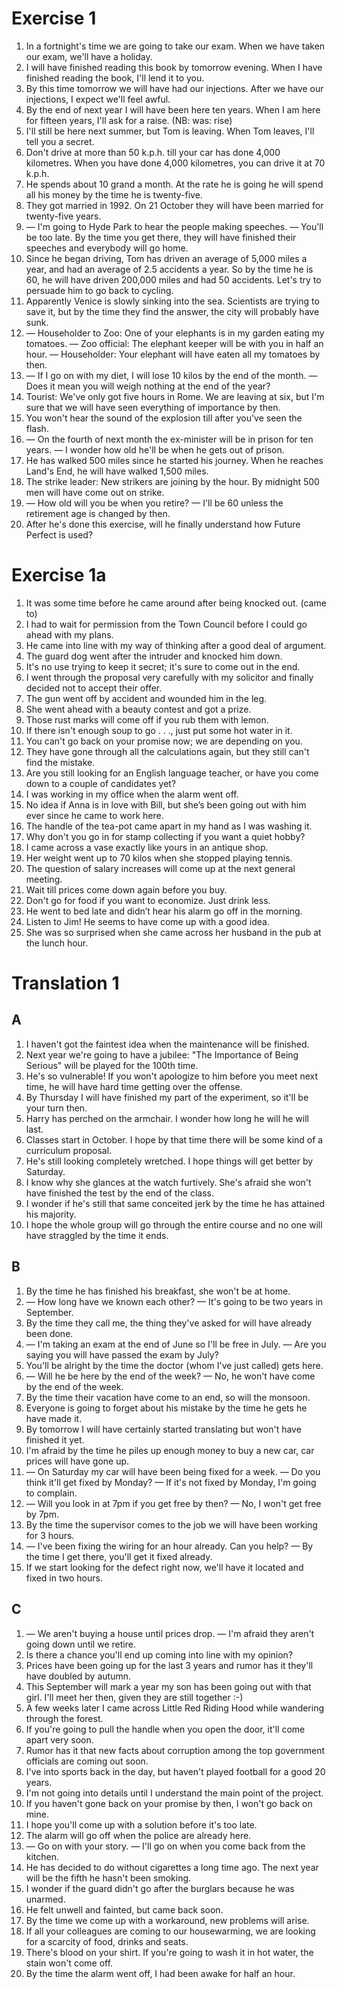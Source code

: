 # Exercise 1

1. In a fortnight's time we are going to take our exam. When we have taken our exam, we'll have a holiday.
2. I will have finished reading this book by tomorrow evening. When I have finished reading the book, I'll lend it to you.
3. By this time tomorrow we will have had our injections. After we have our injections, I expect we'll feel awful.
4. By the end of next year I will have been here ten years. When I am here for fifteen years, I'll ask for a raise.
   (NB: was: rise)
5. I'll still be here next summer, but Tom is leaving. When Tom leaves, I'll tell you a secret.
6. Don't drive at more than 50 k.p.h. till your car has done 4,000 kilometres. When you have done 4,000 kilometres,
   you can drive it at 70 k.p.h.
7. He spends about 10 grand a month. At the rate he is going he will spend all his money by the time he is twenty-five.
8. They got married in 1992. On 21 October they will have been married for twenty-five years.
9. — I'm going to Hyde Park to hear the people making speeches.
   — You'll be too late. By the time you get there, they will have finished their speeches and everybody will go home.
10. Since he began driving, Tom has driven an average of 5,000 miles a year, and had an average of 2.5 accidents a year.
    So by the time he is 60, he will have driven 200,000 miles and had 50 accidents.
    Let's try to persuade him to go back to cycling.
11. Apparently Venice is slowly sinking into the sea. Scientists are trying to save it, but by the time they find the answer,
    the city will probably have sunk.
12. — Householder to Zoo: One of your elephants is in my garden eating my tomatoes.
    — Zoo official: The elephant keeper will be with you in half an hour.
    — Householder: Your elephant will have eaten all my tomatoes by then.
13. — If I go on with my diet, I will lose 10 kilos by the end of the month.
    — Does it mean you will weigh nothing at the end of the year?
14. Tourist: We've only got five hours in Rome. We are leaving at six, 
    but I'm sure that we will have seen everything of importance by then.
15. You won't hear the sound of the explosion till after you've seen the flash.
16. — On the fourth of next month the ex-minister will be in prison for ten years.
    — I wonder how old he'll be when he gets out of prison.
17. He has walked 500 miles since he started his journey. When he reaches Land's End, he will have walked 1,500 miles.
18. The strike leader: New strikers are joining by the hour. By midnight 500 men will have come out on strike.
19. — How old will you be when you retire? 
    — I'll be 60 unless the retirement age is changed by then.
20. After he's done this exercise, will he finally understand how Future Perfect is used?

# Exercise 1a

1. It was some time before he came around after being knocked out. (came to)
2. I had to wait for permission from the Town Council before I could go ahead with my plans.
3. He came into line with my way of thinking after a good deal of argument.
4. The guard dog went after the intruder and knocked him down.
5. It's no use trying to keep it secret; it's sure to come out in the end.
6. I went through the proposal very carefully with my solicitor and finally decided not to accept their offer.
7. The gun went off by accident and wounded him in the leg.
8. She went ahead with a beauty contest and got a prize.
9. Those rust marks will come off if you rub them with lemon.
10. If there isn't enough soup to go . . .,  just put some hot water in it.
11. You can't go back on your promise now; we are depending on you.
12. They have gone through all the calculations again, but they still can't find the mistake.
13. Are you still looking for an English language teacher, or have you come down to a couple of candidates yet?
14. I was working in my office when the alarm went off.
15. No idea if Anna is in love with Bill, but she’s been going out with him ever since he came to work here.
16. The handle of the tea-pot came apart in my hand as I was washing it.
17. Why don't you go in for stamp collecting if you want a quiet hobby?
18. I came across a vase exactly like yours in an antique shop.
19. Her weight went up to 70 kilos when she stopped playing tennis.
20. The question of salary increases will come up at the next general meeting.
21. Wait till prices come down again before you buy.
22. Don't go for food if you want to economize. Just drink less.
23. He went to bed late and didn’t hear his alarm go off in the morning.
24. Listen to Jim! He seems to have come up with a good idea.
25. She was so surprised when she came across her husband in the pub at the lunch hour.

# Translation 1

## A

1. I haven't got the faintest idea when the maintenance will be finished.
2. Next year we're going to have a jubilee: "The Importance of Being Serious" will be played for the 100th time.
3. He's so vulnerable! If you won't apologize to him before you meet next time, he will have hard time getting over the offense.
4. By Thursday I will have finished my part of the experiment, so it'll be your turn then.
5. Harry has perched on the armchair. I wonder how long he will he will last. 
6. Classes start in October. I hope by that time there will be some kind of a curriculum proposal.
7. He's still looking completely wretched. I hope things will get better by Saturday.
8. I know why she glances at the watch furtively. She's afraid she won't have finished the test by the end of the class.
9. I wonder if he's still that same conceited jerk by the time he has attained his majority.
10. I hope the whole group will go through the entire course and no one will have straggled by the time it ends.
 

## B

1. By the time he has finished his breakfast, she won't be at home.
2. — How long have we known each other?
   — It's going to be two years in September.
3. By the time they call me, the thing they've asked for will have already been done.
4. — I'm taking an exam at the end of June so I'll be free in July.
   — Are you saying you will have passed the exam by July?
5. You'll be alright by the time the doctor (whom I've just called) gets here.
6. — Will he be here by the end of the week?
   — No, he won't have come by the end of the week.
7. By the time their vacation have come to an end, so will the monsoon.
8. Everyone is going to forget about his mistake by the time he gets he have made it.
9. By tomorrow I will have certainly started translating but won't have finished it yet.
10. I'm afraid by the time he piles up enough money to buy a new car, car prices will have gone up.
11. — On Saturday my car will have been being fixed for a week.
    — Do you think it'll get fixed by Monday?
    — If it's not fixed by Monday, I'm going to complain.
12. — Will you look in at 7pm if you get free by then?
    — No, I won't get free by 7pm.
13. By the time the supervisor comes to the job we will have been working for 3 hours.
14. — I've been fixing the wiring for an hour already. Can you help?
    — By the time I get there, you'll get it fixed already.
15. If we start looking for the defect right now, we'll have it located and fixed in two hours.

## С

1. — We aren't buying a house until prices drop.
   — I'm afraid they aren't going down until we retire.
2. Is there a chance you'll end up coming into line with my opinion?
3. Prices have been going up for the last 3 years and rumor has it they'll have doubled by autumn.
4. This September will mark a year my son has been going out with that girl. I'll meet her then, given they are still together :-)
5. A few weeks later I came across Little Red Riding Hood while wandering through the forest.
6. If you're going to pull the handle when you open the door, it'll come apart very soon.
7. Rumor has it that new facts about corruption among the top government officials are coming out soon.
8. I've into sports back in the day, but haven't played football for a good 20 years.
9. I'm not going into details until I understand the main point of the project.
10. If you haven't gone back on your promise by then, I won't go back on mine.
11. I hope you'll come up with a solution before it's too late.
12. The alarm will go off when the police are already here.
13. — Go on with your story.
    — I'll go on when you come back from the kitchen.
14. He has decided to do without cigarettes a long time ago. The next year will be the fifth he hasn't been smoking.
15. I wonder if the guard didn't go after the burglars because he was unarmed.
16. He felt unwell and fainted, but came back soon.
17. By the time we come up with a workaround, new problems will arise.
18. If all your colleagues are coming to our housewarming, we are looking for a scarcity of food, drinks and seats.
19. There's blood on your shirt. If you're going to wash it in hot water, the stain won't come off.
20. By the time the alarm went off, I had been awake for half an hour.
